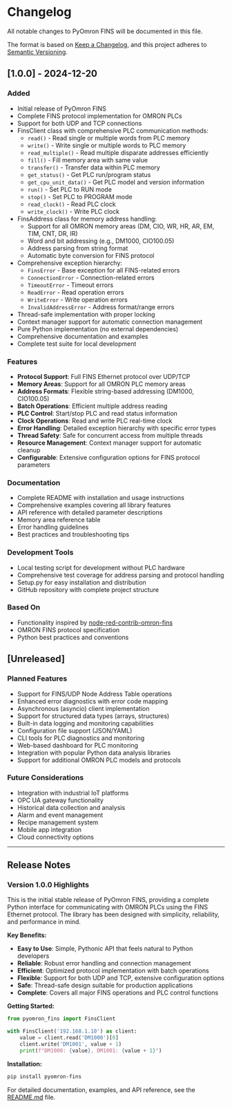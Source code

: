 # Changelog

All notable changes to PyOmron FINS will be documented in this file.

The format is based on [Keep a Changelog](https://keepachangelog.com/en/1.0.0/),
and this project adheres to [Semantic Versioning](https://semver.org/spec/v2.0.0.html).

## [1.0.0] - 2024-12-20

### Added
- Initial release of PyOmron FINS
- Complete FINS protocol implementation for OMRON PLCs
- Support for both UDP and TCP connections
- FinsClient class with comprehensive PLC communication methods:
  - `read()` - Read single or multiple words from PLC memory
  - `write()` - Write single or multiple words to PLC memory
  - `read_multiple()` - Read multiple disparate addresses efficiently
  - `fill()` - Fill memory area with same value
  - `transfer()` - Transfer data within PLC memory
  - `get_status()` - Get PLC run/program status
  - `get_cpu_unit_data()` - Get PLC model and version information
  - `run()` - Set PLC to RUN mode
  - `stop()` - Set PLC to PROGRAM mode
  - `read_clock()` - Read PLC clock
  - `write_clock()` - Write PLC clock
- FinsAddress class for memory address handling:
  - Support for all OMRON memory areas (DM, CIO, WR, HR, AR, EM, TIM, CNT, DR, IR)
  - Word and bit addressing (e.g., DM1000, CIO100.05)
  - Address parsing from string format
  - Automatic byte conversion for FINS protocol
- Comprehensive exception hierarchy:
  - `FinsError` - Base exception for all FINS-related errors
  - `ConnectionError` - Connection-related errors
  - `TimeoutError` - Timeout errors
  - `ReadError` - Read operation errors
  - `WriteError` - Write operation errors
  - `InvalidAddressError` - Address format/range errors
- Thread-safe implementation with proper locking
- Context manager support for automatic connection management
- Pure Python implementation (no external dependencies)
- Comprehensive documentation and examples
- Complete test suite for local development

### Features
- **Protocol Support**: Full FINS Ethernet protocol over UDP/TCP
- **Memory Areas**: Support for all OMRON PLC memory areas
- **Address Formats**: Flexible string-based addressing (DM1000, CIO100.05)
- **Batch Operations**: Efficient multiple address reading
- **PLC Control**: Start/stop PLC and read status information
- **Clock Operations**: Read and write PLC real-time clock
- **Error Handling**: Detailed exception hierarchy with specific error types
- **Thread Safety**: Safe for concurrent access from multiple threads
- **Resource Management**: Context manager support for automatic cleanup
- **Configurable**: Extensive configuration options for FINS protocol parameters

### Documentation
- Complete README with installation and usage instructions
- Comprehensive examples covering all library features
- API reference with detailed parameter descriptions
- Memory area reference table
- Error handling guidelines
- Best practices and troubleshooting tips

### Development Tools
- Local testing script for development without PLC hardware
- Comprehensive test coverage for address parsing and protocol handling
- Setup.py for easy installation and distribution
- GitHub repository with complete project structure

### Based On
- Functionality inspired by [node-red-contrib-omron-fins](https://github.com/Steve-Mcl/node-red-contrib-omron-fins)
- OMRON FINS protocol specification
- Python best practices and conventions

## [Unreleased]

### Planned Features
- Support for FINS/UDP Node Address Table operations
- Enhanced error diagnostics with error code mapping
- Asynchronous (asyncio) client implementation
- Support for structured data types (arrays, structures)
- Built-in data logging and monitoring capabilities
- Configuration file support (JSON/YAML)
- CLI tools for PLC diagnostics and monitoring
- Web-based dashboard for PLC monitoring
- Integration with popular Python data analysis libraries
- Support for additional OMRON PLC models and protocols

### Future Considerations
- Integration with industrial IoT platforms
- OPC UA gateway functionality
- Historical data collection and analysis
- Alarm and event management
- Recipe management system
- Mobile app integration
- Cloud connectivity options

---

## Release Notes

### Version 1.0.0 Highlights

This is the initial stable release of PyOmron FINS, providing a complete Python interface for communicating with OMRON PLCs using the FINS Ethernet protocol. The library has been designed with simplicity, reliability, and performance in mind.

**Key Benefits:**
- **Easy to Use**: Simple, Pythonic API that feels natural to Python developers
- **Reliable**: Robust error handling and connection management
- **Efficient**: Optimized protocol implementation with batch operations
- **Flexible**: Support for both UDP and TCP, extensive configuration options
- **Safe**: Thread-safe design suitable for production applications
- **Complete**: Covers all major FINS operations and PLC control functions

**Getting Started:**
```python
from pyomron_fins import FinsClient

with FinsClient('192.168.1.10') as client:
    value = client.read('DM1000')[0]
    client.write('DM1001', value + 1)
    print(f"DM1000: {value}, DM1001: {value + 1}")
```

**Installation:**
```bash
pip install pyomron-fins
```

For detailed documentation, examples, and API reference, see the [README.md](README.md) file.
